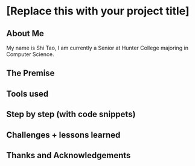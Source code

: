 # [Replace this with your project title]

## About Me

My name is Shi Tao, I am currently a Senior at Hunter College majoring in Computer Science. 

## The Premise

## Tools used

## Step by step (with code snippets)

## Challenges + lessons learned

## Thanks and Acknowledgements
